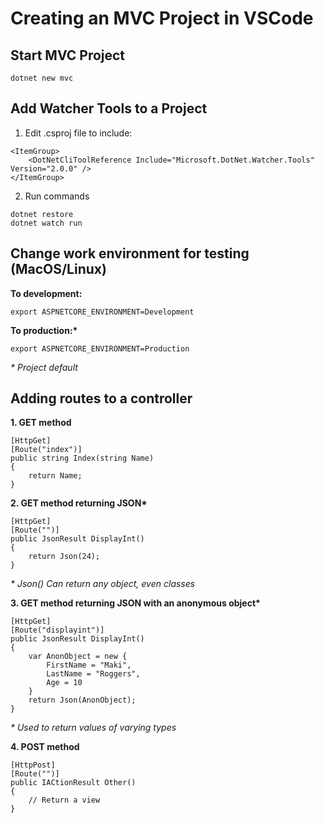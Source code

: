 # Creating an MVC Project in VSCode

## Start MVC Project
```
dotnet new mvc
```

## Add Watcher Tools to a Project
1. Edit .csproj file to include:
```
<ItemGroup>
    <DotNetCliToolReference Include="Microsoft.DotNet.Watcher.Tools" Version="2.0.0" />
</ItemGroup> 
```
2. Run commands
```
dotnet restore
dotnet watch run 
```

## Change work environment for testing (MacOS/Linux)
__To development:__
```
export ASPNETCORE_ENVIRONMENT=Development
```
__To production:*__
```
export ASPNETCORE_ENVIRONMENT=Production
```
_* Project default_

## Adding routes to a controller
__1. GET method__
```
[HttpGet]
[Route("index")]
public string Index(string Name)
{
    return Name;
}
```

__2. GET method returning JSON*__
```
[HttpGet]
[Route("")]
public JsonResult DisplayInt()
{
    return Json(24);
}
```
_* Json() Can return any object, even classes_

__3. GET method returning JSON with an anonymous object*__
```
[HttpGet]
[Route("displayint")]
public JsonResult DisplayInt()
{
    var AnonObject = new {
        FirstName = "Maki",
        LastName = "Roggers",
        Age = 10
    }
    return Json(AnonObject);
}
```
_* Used to return values of varying types_

  __4. POST method__
```
[HttpPost]
[Route("")]
public IACtionResult Other()
{
    // Return a view
}
```
